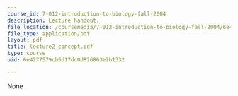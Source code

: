 ```yaml
---
course_id: 7-012-introduction-to-biology-fall-2004
description: Lecture handout.
file_location: /coursemedia/7-012-introduction-to-biology-fall-2004/6e4277579cb5d17dc0d826863e2b1332_lecture2_concept.pdf
file_type: application/pdf
layout: pdf
title: lecture2_concept.pdf
type: course
uid: 6e4277579cb5d17dc0d826863e2b1332

---
```

None